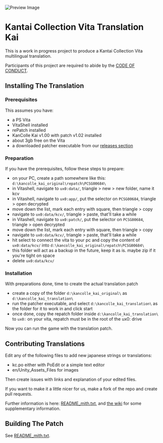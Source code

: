 ![Preview Image](https://repository-images.githubusercontent.com/159063020/4063d800-ad68-11e9-8e84-8ce737590e00)

Kantai Collection Vita Translation Kai
======================================

This is a work in progress project to produce a Kantai Collection Vita
multilingual translation.

Participants of this project are required to abide by the
[CODE OF CONDUCT](CODE_OF_CONDUCT.md).

Installing The Translation
--------------------------

### Prerequisites
This assumes you have:
* a PS Vita
* VitaShell installed
* rePatch installed
* KanColle Kai v1.00 with patch v1.02 installed
* about 3gb free on the Vita
* a downloaded patcher executable from our [releases section](https://github.com/wchristian/kc-vita-translation/releases)

### Preparation
If you have the prerequisites, follow these steps to prepare:
* on your PC, create a path somewhere like this: `d:\kancolle_kai_original\repatch\PCSG00684\`
* in Vitashell, navigate to `ux0:data/`, triangle > new > new folder, name it kcv
* in Vitashell, navigate to `ux0:app/`, put the selector on `PCSG00684`, triangle > open decrypted
* move down the list, mark each entry with square, then triangle > copy
* navigate to `ux0:data/kcv/`, triangle > paste, that'll take a while
* in Vitashell, navigate to `ux0:patch/`, put the selector on `PCSG00684`, triangle > open decrypted
* move down the list, mark each entry with square, then triangle > copy
* navigate to `ux0:data/kcv/`, triangle > paste, that'll take a while
* hit select to connect the vita to your pc and copy the content of `ux0:data/kcv/` into `d:\kancolle_kai_original\repatch\PCSG00684\`
* this folder will act as a backup in the future, keep it as is. maybe zip if it you're tight on space
* delete `ux0:data/kcv/`

### Installation
With preparations done, time to create the actual translation patch
* create a copy of the folder `d:\kancolle_kai_original\` as `d:\kancolle_kai_translation\`
* run the patcher executable, and select `d:\kancolle_kai_translation\` as the folder for it to work in and click start
* once done, copy the repatch folder inside `d:\kancolle_kai_translation\` to `ux0:` on your vita, repatch must be in the root of the ux0: drive

Now you can run the game with the translation patch.

Contributing Translations
-------------------------

Edit any of the following files to add new japanese strings or translations:
  - kc.po either with PoEdit or a simple text editor
  - en/Unity_Assets_Files for images

Then create issues with links and explanation of your edited files.

If you want to make it a little nicer for us, make a fork of the repo and create pull requests.

Further information is here: [README_mith.txt](README_mith.txt), and [the wiki](../../wiki) for some supplementary information.

Building The Patch
------------------

See [README_mith.txt](README_mith.txt).
